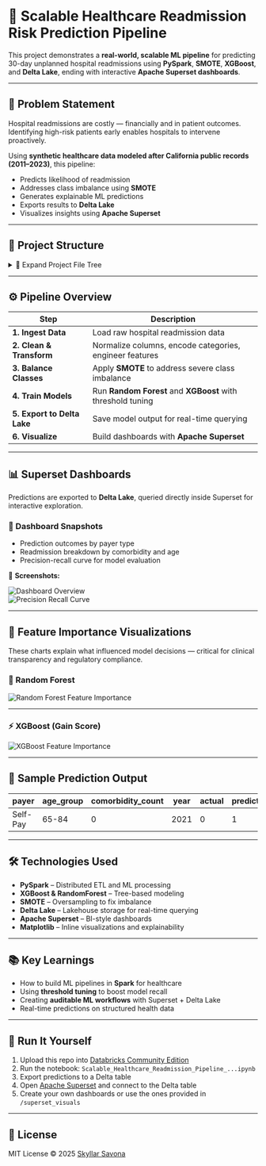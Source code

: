# 🏥 Scalable Healthcare Readmission Risk Prediction Pipeline

This project demonstrates a **real-world, scalable ML pipeline** for predicting 30-day unplanned hospital readmissions using **PySpark**, **SMOTE**, **XGBoost**, and **Delta Lake**, ending with interactive **Apache Superset dashboards**.

---

## 📌 Problem Statement

Hospital readmissions are costly — financially and in patient outcomes. Identifying high-risk patients early enables hospitals to intervene proactively.

Using **synthetic healthcare data modeled after California public records (2011–2023)**, this pipeline:

- Predicts likelihood of readmission
- Addresses class imbalance using **SMOTE**
- Generates explainable ML predictions
- Exports results to **Delta Lake**
- Visualizes insights using **Apache Superset**

---

## 📁 Project Structure

<details>
<summary>📂 Expand Project File Tree</summary>

```
scalable-readmission-pipeline/
├── Scalable_Healthcare_Readmission_Pipeline_PySpark_XGBoost_DeltaLake.ipynb  # Full notebook
├── allcauseunplanned30-dayhospitalreadmissionratecalifornia2011_2023.csv     # Raw dataset
├── 8dd44ad7-9e78-4c1a-9910-f58a47e402af-data-dictionary.csv                   # Column reference
├── readmission_model_data.csv                                                # Cleaned dataset
├── xgboost_predictions.csv                                                   # Prediction output
├── superset_visuals/                                                         # 📊 Visuals for dashboards
│   ├── dashboard_overview.png
│   ├── precision_recall_curve.png
│   ├── feature_importance_rf.png
│   └── feature_importance_xgb.png
└── README.md
```
</details>

---

## ⚙️ Pipeline Overview

| Step | Description |
|------|-------------|
| **1. Ingest Data** | Load raw hospital readmission data |
| **2. Clean & Transform** | Normalize columns, encode categories, engineer features |
| **3. Balance Classes** | Apply **SMOTE** to address severe class imbalance |
| **4. Train Models** | Run **Random Forest** and **XGBoost** with threshold tuning |
| **5. Export to Delta Lake** | Save model output for real-time querying |
| **6. Visualize** | Build dashboards with **Apache Superset** |

---

## 📊 Superset Dashboards

Predictions are exported to **Delta Lake**, queried directly inside Superset for interactive exploration.

### 📍 Dashboard Snapshots

- Prediction outcomes by payer type
- Readmission breakdown by comorbidity and age
- Precision-recall curve for model evaluation

📸 **Screenshots:**

![Dashboard Overview](superset_visuals/dashboard_overview.png)  
![Precision Recall Curve](superset_visuals/precision_recall_curve.png)

---

## 🧠 Feature Importance Visualizations

These charts explain what influenced model decisions — critical for clinical transparency and regulatory compliance.

### 🎯 Random Forest

![Random Forest Feature Importance](superset_visuals/feature_importance_rf.png)

---

### ⚡ XGBoost (Gain Score)

![XGBoost Feature Importance](superset_visuals/feature_importance_xgb.png)

---

## 🧪 Sample Prediction Output

| payer     | age_group | comorbidity_count | year | actual | predicted | probability |
|-----------|-----------|-------------------|------|--------|-----------|-------------|
| Self-Pay  | 65-84     | 0                 | 2021 | 0      | 1         | 0.543       |

---

## 🛠️ Technologies Used

- **PySpark** – Distributed ETL and ML processing  
- **XGBoost & RandomForest** – Tree-based modeling  
- **SMOTE** – Oversampling to fix imbalance  
- **Delta Lake** – Lakehouse storage for real-time querying  
- **Apache Superset** – BI-style dashboards  
- **Matplotlib** – Inline visualizations and explainability  

---

## 📚 Key Learnings

- How to build ML pipelines in **Spark** for healthcare
- Using **threshold tuning** to boost model recall
- Creating **auditable ML workflows** with Superset + Delta Lake
- Real-time predictions on structured health data  

---

## 🚀 Run It Yourself

1. Upload this repo into [Databricks Community Edition](https://community.cloud.databricks.com/)
2. Run the notebook: `Scalable_Healthcare_Readmission_Pipeline_...ipynb`
3. Export predictions to a Delta table
4. Open [Apache Superset](https://superset.apache.org/) and connect to the Delta table
5. Create your own dashboards or use the ones provided in `/superset_visuals`

---

## 🪪 License

MIT License © 2025 [Skyllar Savona](https://github.com/skysavona)
